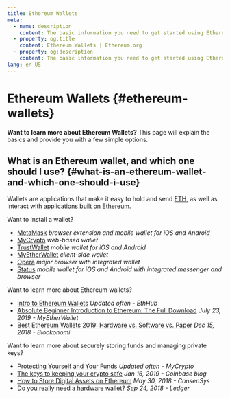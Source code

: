 ```yaml
---
title: Ethereum Wallets
meta:
  - name: description
    content: The basic information you need to get started using Ethereum wallets.
  - property: og:title
    content: Ethereum Wallets | Ethereum.org
  - property: og:description
    content: The basic information you need to get started using Ethereum wallets.
lang: en-US
---
```


# Ethereum Wallets {#ethereum-wallets}

<div class="featured">

**Want to learn more about Ethereum Wallets?** This page will explain the basics and provide you with a few simple options.

</div>

## What is an Ethereum wallet, and which one should I use? {#what-is-an-ethereum-wallet-and-which-one-should-i-use}

Wallets are applications that make it easy to hold and send [ETH](/eth/), as well as interact with [applications built on Ethereum](/dapps/).

Want to install a wallet?

- [MetaMask](https://metamask.io) _browser extension and mobile wallet for iOS and Android_
- [MyCrypto](https://mycrypto.com) _web-based wallet_
- [TrustWallet](https://trustwallet.com/) _mobile wallet for iOS and Android_
- [MyEtherWallet](https://www.myetherwallet.com/) _client-side wallet_
- [Opera](https://www.opera.com/crypto) _major browser with integrated wallet_
- [Status](https://status.im/) _mobile wallet for iOS and Android with integrated messenger and browser_

Want to learn more about Ethereum wallets?

- [Intro to Ethereum Wallets](https://docs.ethhub.io/using-ethereum/wallets/intro-to-ethereum-wallets/) _Updated often - EthHub_
- [Absolute Beginner Introduction to Ethereum: The Full Download](https://www.mewtopia.com/absolute-beginners-guide/) _July 23, 2019 - MyEtherWallet_
- [Best Ethereum Wallets 2019: Hardware vs. Software vs. Paper](https://blockonomi.com/best-ethereum-wallets/) _Dec 15, 2018 - Blockonomi_

Want to learn more about securely storing funds and managing private keys?

- [Protecting Yourself and Your Funds](https://support.mycrypto.com/staying-safe/protecting-yourself-and-your-funds) _Updated often - MyCrypto_
- [The keys to keeping your crypto safe](https://blog.coinbase.com/the-keys-to-keeping-your-crypto-safe-96d497cce6cf) _Jan 16, 2019 - Coinbase blog_
- [How to Store Digital Assets on Ethereum](https://media.consensys.net/how-to-store-digital-assets-on-ethereum-a2bfdcf66bd0) _May 30, 2018 - ConsenSys_
- [Do you really need a hardware wallet?](https://medium.com/ledger-on-security-and-blockchain/ledger-101-part-1-do-you-really-need-a-hardware-wallet-7f5abbadd945) _Sep 24, 2018 - Ledger_
